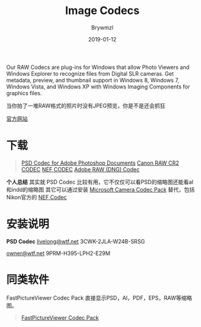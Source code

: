 ﻿---
layout:     post
title:      Image Codecs
date:       2019-01-12
author:     Brywmzl
tags: [缩略图]
categories: [系统工具]
---
Our RAW Codecs are plug-ins for Windows that allow Photo Viewers and Windows Explorer to recognize files from Digital SLR cameras. Get metadata, preview, and thumbnail support in Windows 8, Windows 7, Windows Vista, and Windows XP with Windows Imaging Components for graphics files.

<!--more-->

当你拍了一堆RAW格式的照片时没有JPEG预览，你是不是还会抓狂

[官方网站](http://www.ardfry.com/)

# 下载
> [PSD Codec for Adobe Photoshop Documents](http://www.ardfry.com/psd-codec/)
> [Canon RAW CR2 CODEC](http://www.ardfry.com/psd-codec/)
> [NEF CODEC](http://www.ardfry.com/psd-codec/)
> [Adobe RAW (DNG) Codec](http://www.ardfry.com/psd-codec/)

**个人总结**
其实就 PSD Codec 比较有用，它不仅仅可以看PSD的缩略图还能看aI和indd的缩略图
其它可以通过安装 [Microsoft Camera Codec Pack](https://www.microsoft.com/en-us/download/details.aspx?id=26829) 替代，包括Nikon官方的 [NEF Codec](http://nikonimglib.com/nefcodec/index.html)

# 安装说明

**PSD Codec**
livelong@wtf.net
3CWK-2JLA-W24B-SRSG

owner@wtf.net
9PRM-H395-LPH2-E29M

# 同类软件
FastPictureViewer Codec Pack 直接显示PSD，AI，PDF，EPS，RAW等缩略图。
> [FastPictureViewer Codec Pack](http://www.fastpictureviewer.com/codecs/)
